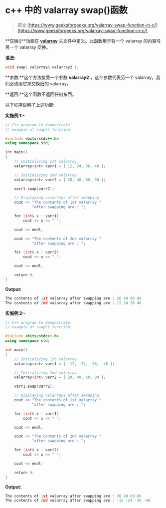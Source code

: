 # c++ 中的 valarray swap()函数

> 原文:[https://www.geeksforgeeks.org/valarray-swap-function-in-c/](https://www.geeksforgeeks.org/valarray-swap-function-in-c/)

**交换()**功能在 **[valarray](https://www.geeksforgeeks.org/std-valarray-class-c/)** 头文件中定义。此函数用于将一个 valarray 的内容与另一个 valarray 交换。

**语法:**

```cpp
void swap( valarray& valarray2 );
```

**参数:**这个方法接受一个参数 **valarray2** ，这个参数代表另一个 valarray，我们必须用它来交换旧的 valarray。

**返回:**这个函数不返回任何东西。

以下程序说明了上述功能:

**实施例 1:-**

```cpp
// C++ program to demonstrate
// example of swap() function.

#include <bits/stdc++.h>
using namespace std;

int main()
{
    // Initializing 1st valarray
    valarray<int> varr1 = { 12, 24, 36, 48 };

    // Initializing 2nd valarray
    valarray<int> varr2 = { 20, 40, 60, 80 };

    varr1.swap(varr2);

    // Displaying valarrays after swapping
    cout << "The contents of 1st valarray "
            "after swapping are : ";

    for (int& x : varr1)
        cout << x << " ";

    cout << endl;

    cout << "The contents of 2nd valarray "
            "after swapping are : ";

    for (int& x : varr2)
        cout << x << " ";

    cout << endl;

    return 0;
}
```

**Output:**

```cpp
The contents of 1st valarray after swapping are : 20 40 60 80 
The contents of 2nd valarray after swapping are : 12 24 36 48

```

**实施例 2:-**

```cpp
// C++ program to demonstrate
// example of swap() function.

#include <bits/stdc++.h>
using namespace std;

int main()
{
    // Initializing 1st valarray
    valarray<int> varr1 = { -12, -24, -36, -48 };

    // Initializing 2nd valarray
    valarray<int> varr2 = { 20, 40, 60, 80 };

    varr1.swap(varr2);

    // Displaying valarrays after swapping
    cout << "The contents of 1st valarray "
            "after swapping are : ";

    for (int& x : varr1)
        cout << x << " ";

    cout << endl;

    cout << "The contents of 2nd valarray "
            "after swapping are : ";

    for (int& x : varr2)
        cout << x << " ";

    cout << endl;

    return 0;
}
```

**Output:**

```cpp
The contents of 1st valarray after swapping are : 20 40 60 80 
The contents of 2nd valarray after swapping are : -12 -24 -36 -48

```